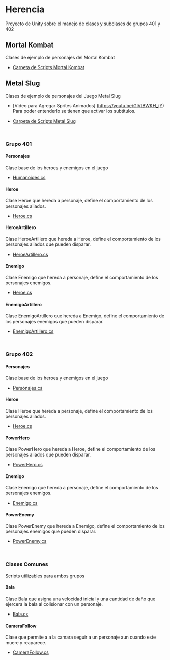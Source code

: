 # Herencia
Proyecto de Unity sobre el manejo de clases y subclases de grupos 401 y 402 

## Mortal Kombat
Clases de ejemplo de personajes del Mortal Kombat

+ [Carpeta de Scripts Mortal Kombat](https://github.com/AlexanderMartinG/Herencia/tree/master/Mortal%20Kombat)

## Metal Slug
Clases de ejemplo de personajes del Juego Metal Slug

+ [Video para Agregar Sprites Animados] (https://youtu.be/GlVtBWKH_jY)
Para poder entenderlo se tienen que activar los subtítulos.

+ [Carpeta de Scripts Metal Slug](https://github.com/AlexanderMartinG/Herencia/tree/master/Metal%20Slug)

<br>

### Grupo 401

#### Personajes
Clase base de los heroes y enemigos en el juego

+ [Humanoides.cs](https://github.com/AlexanderMartinG/Herencia/tree/master/Metal%20Slug/401/Humanoides.cs)

#### Heroe
Clase Heroe que hereda a personaje, define el comportamiento de los personajes aliados.

+ [Heroe.cs](https://github.com/AlexanderMartinG/Herencia/tree/master/Metal%20Slug/401/Heroe.cs)

#### HeroeArtillero
Clase HeroeArtillero que hereda a Heroe, define el comportamiento de los personajes aliados que pueden disparar.

+ [HeroeArtillero.cs](https://github.com/AlexanderMartinG/Herencia/tree/master/Metal%20Slug/401/HeroeArtillero.cs)

#### Enemigo
Clase Enemigo que hereda a personaje, define el comportamiento de los personajes enemigos.

+ [Heroe.cs](https://github.com/AlexanderMartinG/Herencia/tree/master/Metal%20Slug/401/Heroe.cs)

#### EnemigoArtillero
Clase EnemigoArtillero que hereda a Enemigo, define el comportamiento de los personajes enemigos que pueden disparar.

+ [EnemigoArtillero.cs](https://github.com/AlexanderMartinG/Herencia/tree/master/Metal%20Slug/401/EnemigoArtillero.cs)


<br>

### Grupo 402

#### Personajes
Clase base de los heroes y enemigos en el juego

+ [Personajes.cs](https://github.com/AlexanderMartinG/Herencia/tree/master/Metal%20Slug/402/Personajes.cs)

#### Heroe
Clase Heroe que hereda a personaje, define el comportamiento de los personajes aliados.

+ [Heroe.cs](https://github.com/AlexanderMartinG/Herencia/tree/master/Metal%20Slug/402/Heroe.cs)

#### PowerHero
Clase PowerHero que hereda a Heroe, define el comportamiento de los personajes aliados que pueden disparar.

+ [PowerHero.cs](https://github.com/AlexanderMartinG/Herencia/tree/master/Metal%20Slug/402/PowerHero.cs)

#### Enemigo
Clase Enemigo que hereda a personaje, define el comportamiento de los personajes enemigos.

+ [Enemigo.cs](https://github.com/AlexanderMartinG/Herencia/tree/master/Metal%20Slug/402/Heroe.cs)

#### PowerEnemy
Clase PowerEnemy que hereda a Enemigo, define el comportamiento de los personajes enemigos que pueden disparar.

+ [PowerEnemy.cs](https://github.com/AlexanderMartinG/Herencia/tree/master/Metal%20Slug/402/PowerEnemy.cs)

<br>

### Clases Comunes
Scripts utilizables para ambos grupos

#### Bala
Clase Bala que asigna una velocidad inicial y una cantidad de daño que ejercera la bala al colisionar con un personaje.

+ [Bala.cs](https://github.com/AlexanderMartinG/Herencia/tree/master/Metal%20Slug/Comun/Bala.cs)

#### CameraFollow
Clase que permite a a la camara seguir a un personaje aun cuando este muere y reaparece.
+ [CameraFollow.cs](https://github.com/AlexanderMartinG/Herencia/tree/master/Metal%20Slug/Comun/CameraFollow.cs)

